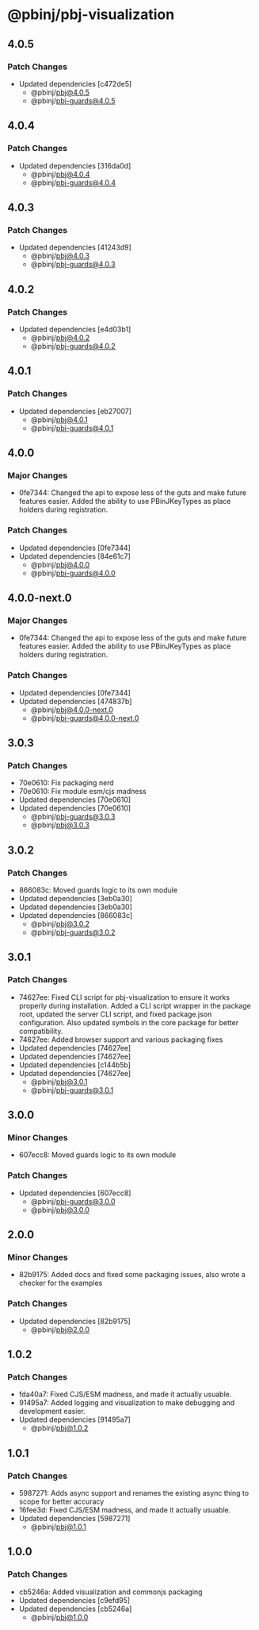 # @pbinj/pbj-visualization

## 4.0.5

### Patch Changes

- Updated dependencies [c472de5]
  - @pbinj/pbj@4.0.5
  - @pbinj/pbj-guards@4.0.5

## 4.0.4

### Patch Changes

- Updated dependencies [316da0d]
  - @pbinj/pbj@4.0.4
  - @pbinj/pbj-guards@4.0.4

## 4.0.3

### Patch Changes

- Updated dependencies [41243d9]
  - @pbinj/pbj@4.0.3
  - @pbinj/pbj-guards@4.0.3

## 4.0.2

### Patch Changes

- Updated dependencies [e4d03b1]
  - @pbinj/pbj@4.0.2
  - @pbinj/pbj-guards@4.0.2

## 4.0.1

### Patch Changes

- Updated dependencies [eb27007]
  - @pbinj/pbj@4.0.1
  - @pbinj/pbj-guards@4.0.1

## 4.0.0

### Major Changes

- 0fe7344: Changed the api to expose less of the guts and make future features easier. Added the ability to use PBinJKeyTypes as place holders during registration.

### Patch Changes

- Updated dependencies [0fe7344]
- Updated dependencies [84e61c7]
  - @pbinj/pbj@4.0.0
  - @pbinj/pbj-guards@4.0.0

## 4.0.0-next.0

### Major Changes

- 0fe7344: Changed the api to expose less of the guts and make future features easier. Added the ability to use PBinJKeyTypes as place holders during registration.

### Patch Changes

- Updated dependencies [0fe7344]
- Updated dependencies [474837b]
  - @pbinj/pbj@4.0.0-next.0
  - @pbinj/pbj-guards@4.0.0-next.0

## 3.0.3

### Patch Changes

- 70e0610: Fix packaging nerd
- 70e0610: Fix module esm/cjs madness
- Updated dependencies [70e0610]
- Updated dependencies [70e0610]
  - @pbinj/pbj-guards@3.0.3
  - @pbinj/pbj@3.0.3

## 3.0.2

### Patch Changes

- 866083c: Moved guards logic to its own module
- Updated dependencies [3eb0a30]
- Updated dependencies [3eb0a30]
- Updated dependencies [866083c]
  - @pbinj/pbj@3.0.2
  - @pbinj/pbj-guards@3.0.2

## 3.0.1

### Patch Changes

- 74627ee: Fixed CLI script for pbj-visualization to ensure it works properly during installation. Added a CLI script wrapper in the package root, updated the server CLI script, and fixed package.json configuration. Also updated symbols in the core package for better compatibility.
- 74627ee: Added browser support and various packaging fixes
- Updated dependencies [74627ee]
- Updated dependencies [74627ee]
- Updated dependencies [c144b5b]
- Updated dependencies [74627ee]
  - @pbinj/pbj@3.0.1
  - @pbinj/pbj-guards@3.0.1

## 3.0.0

### Minor Changes

- 607ecc8: Moved guards logic to its own module

### Patch Changes

- Updated dependencies [607ecc8]
  - @pbinj/pbj-guards@3.0.0
  - @pbinj/pbj@3.0.0

## 2.0.0

### Minor Changes

- 82b9175: Added docs and fixed some packaging issues, also wrote a checker for the examples

### Patch Changes

- Updated dependencies [82b9175]
  - @pbinj/pbj@2.0.0

## 1.0.2

### Patch Changes

- fda40a7: Fixed CJS/ESM madness, and made it actually usuable.
- 91495a7: Added logging and visualization to make debugging and development easier.
- Updated dependencies [91495a7]
  - @pbinj/pbj@1.0.2

## 1.0.1

### Patch Changes

- 5987271: Adds async support and renames the existing async thing to scope for better accuracy
- 16fee3d: Fixed CJS/ESM madness, and made it actually usuable.
- Updated dependencies [5987271]
  - @pbinj/pbj@1.0.1

## 1.0.0

### Patch Changes

- cb5246a: Added visualization and commonjs packaging
- Updated dependencies [c9efd95]
- Updated dependencies [cb5246a]
  - @pbinj/pbj@1.0.0
